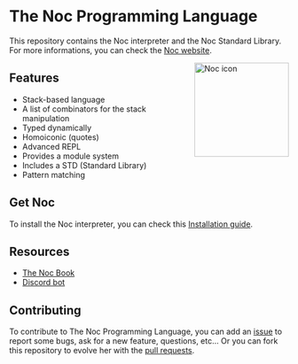 # The Noc Programming Language

This repository contains the Noc interpreter and the Noc Standard Library. For more informations, you can check the [Noc website](https://noc-lang.github.io).

<img src="https://raw.githubusercontent.com/noc-lang/noc-lang.github.io/master/assets/icon.png" alt="Noc icon" align=right width="170" />

## Features
- Stack-based language
- A list of combinators for the stack manipulation
- Typed dynamically
- Homoiconic (quotes)
- Advanced REPL
- Provides a module system
- Includes a STD (Standard Library)
- Pattern matching

## Get Noc

To install the Noc interpreter, you can check this [Installation guide](https://noc-lang.github.io/book/installation.html).

## Resources
- [The Noc Book](https://noc-lang.github.io/book)
- [Discord bot](https://github.com/noc-lang/bot)

## Contributing
To contribute to The Noc Programming Language, you can add an [issue](https://github.com/noc-lang/noc/issues/) to report some bugs, ask for a new feature, questions, etc... Or you can fork this repository to evolve her with the [pull requests](https://github.com/noc-lang/noc/pulls).
